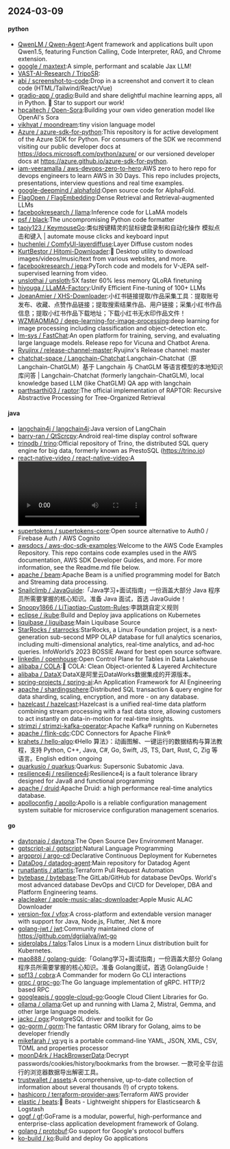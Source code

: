 ## 2024-03-09

#### python
* [QwenLM / Qwen-Agent](https://github.com/QwenLM/Qwen-Agent):Agent framework and applications built upon Qwen1.5, featuring Function Calling, Code Interpreter, RAG, and Chrome extension.
* [google / maxtext](https://github.com/google/maxtext):A simple, performant and scalable Jax LLM!
* [VAST-AI-Research / TripoSR](https://github.com/VAST-AI-Research/TripoSR):
* [abi / screenshot-to-code](https://github.com/abi/screenshot-to-code):Drop in a screenshot and convert it to clean code (HTML/Tailwind/React/Vue)
* [gradio-app / gradio](https://github.com/gradio-app/gradio):Build and share delightful machine learning apps, all in Python. 🌟 Star to support our work!
* [hpcaitech / Open-Sora](https://github.com/hpcaitech/Open-Sora):Building your own video generation model like OpenAI's Sora
* [vikhyat / moondream](https://github.com/vikhyat/moondream):tiny vision language model
* [Azure / azure-sdk-for-python](https://github.com/Azure/azure-sdk-for-python):This repository is for active development of the Azure SDK for Python. For consumers of the SDK we recommend visiting our public developer docs at https://docs.microsoft.com/python/azure/ or our versioned developer docs at https://azure.github.io/azure-sdk-for-python.
* [iam-veeramalla / aws-devops-zero-to-hero](https://github.com/iam-veeramalla/aws-devops-zero-to-hero):AWS zero to hero repo for devops engineers to learn AWS in 30 Days. This repo includes projects, presentations, interview questions and real time examples.
* [google-deepmind / alphafold](https://github.com/google-deepmind/alphafold):Open source code for AlphaFold.
* [FlagOpen / FlagEmbedding](https://github.com/FlagOpen/FlagEmbedding):Dense Retrieval and Retrieval-augmented LLMs
* [facebookresearch / llama](https://github.com/facebookresearch/llama):Inference code for LLaMA models
* [psf / black](https://github.com/psf/black):The uncompromising Python code formatter
* [taojy123 / KeymouseGo](https://github.com/taojy123/KeymouseGo):类似按键精灵的鼠标键盘录制和自动化操作 模拟点击和键入 | automate mouse clicks and keyboard input
* [huchenlei / ComfyUI-layerdiffuse](https://github.com/huchenlei/ComfyUI-layerdiffuse):Layer Diffuse custom nodes
* [KurtBestor / Hitomi-Downloader](https://github.com/KurtBestor/Hitomi-Downloader):🍰 Desktop utility to download images/videos/music/text from various websites, and more.
* [facebookresearch / jepa](https://github.com/facebookresearch/jepa):PyTorch code and models for V-JEPA self-supervised learning from video.
* [unslothai / unsloth](https://github.com/unslothai/unsloth):5X faster 60% less memory QLoRA finetuning
* [hiyouga / LLaMA-Factory](https://github.com/hiyouga/LLaMA-Factory):Unify Efficient Fine-tuning of 100+ LLMs
* [JoeanAmier / XHS-Downloader](https://github.com/JoeanAmier/XHS-Downloader):小红书链接提取/作品采集工具：提取账号发布、收藏、点赞作品链接；提取搜索结果作品、用户链接；采集小红书作品信息；提取小红书作品下载地址；下载小红书无水印作品文件！
* [WZMIAOMIAO / deep-learning-for-image-processing](https://github.com/WZMIAOMIAO/deep-learning-for-image-processing):deep learning for image processing including classification and object-detection etc.
* [lm-sys / FastChat](https://github.com/lm-sys/FastChat):An open platform for training, serving, and evaluating large language models. Release repo for Vicuna and Chatbot Arena.
* [Ryujinx / release-channel-master](https://github.com/Ryujinx/release-channel-master):Ryujinx's Release channel: master
* [chatchat-space / Langchain-Chatchat](https://github.com/chatchat-space/Langchain-Chatchat):Langchain-Chatchat（原Langchain-ChatGLM）基于 Langchain 与 ChatGLM 等语言模型的本地知识库问答 | Langchain-Chatchat (formerly langchain-ChatGLM), local knowledge based LLM (like ChatGLM) QA app with langchain
* [parthsarthi03 / raptor](https://github.com/parthsarthi03/raptor):The official implementation of RAPTOR: Recursive Abstractive Processing for Tree-Organized Retrieval

#### java
* [langchain4j / langchain4j](https://github.com/langchain4j/langchain4j):Java version of LangChain
* [barry-ran / QtScrcpy](https://github.com/barry-ran/QtScrcpy):Android real-time display control software
* [trinodb / trino](https://github.com/trinodb/trino):Official repository of Trino, the distributed SQL query engine for big data, formerly known as PrestoSQL (https://trino.io)
* [react-native-video / react-native-video](https://github.com/react-native-video/react-native-video):A <Video /> component for react-native
* [supertokens / supertokens-core](https://github.com/supertokens/supertokens-core):Open source alternative to Auth0 / Firebase Auth / AWS Cognito
* [awsdocs / aws-doc-sdk-examples](https://github.com/awsdocs/aws-doc-sdk-examples):Welcome to the AWS Code Examples Repository. This repo contains code examples used in the AWS documentation, AWS SDK Developer Guides, and more. For more information, see the Readme.md file below.
* [apache / beam](https://github.com/apache/beam):Apache Beam is a unified programming model for Batch and Streaming data processing.
* [Snailclimb / JavaGuide](https://github.com/Snailclimb/JavaGuide):「Java学习+面试指南」一份涵盖大部分 Java 程序员所需要掌握的核心知识。准备 Java 面试，首选 JavaGuide！
* [Snoopy1866 / LiTiaotiao-Custom-Rules](https://github.com/Snoopy1866/LiTiaotiao-Custom-Rules):李跳跳自定义规则
* [eclipse / jkube](https://github.com/eclipse/jkube):Build and Deploy java applications on Kubernetes
* [liquibase / liquibase](https://github.com/liquibase/liquibase):Main Liquibase Source
* [StarRocks / starrocks](https://github.com/StarRocks/starrocks):StarRocks, a Linux Foundation project, is a next-generation sub-second MPP OLAP database for full analytics scenarios, including multi-dimensional analytics, real-time analytics, and ad-hoc queries. InfoWorld’s 2023 BOSSIE Award for best open source software.
* [linkedin / openhouse](https://github.com/linkedin/openhouse):Open Control Plane for Tables in Data Lakehouse
* [alibaba / COLA](https://github.com/alibaba/COLA):🥤 COLA: Clean Object-oriented & Layered Architecture
* [alibaba / DataX](https://github.com/alibaba/DataX):DataX是阿里云DataWorks数据集成的开源版本。
* [spring-projects / spring-ai](https://github.com/spring-projects/spring-ai):An Application Framework for AI Engineering
* [apache / shardingsphere](https://github.com/apache/shardingsphere):Distributed SQL transaction & query engine for data sharding, scaling, encryption, and more - on any database.
* [hazelcast / hazelcast](https://github.com/hazelcast/hazelcast):Hazelcast is a unified real-time data platform combining stream processing with a fast data store, allowing customers to act instantly on data-in-motion for real-time insights.
* [strimzi / strimzi-kafka-operator](https://github.com/strimzi/strimzi-kafka-operator):Apache Kafka® running on Kubernetes
* [apache / flink-cdc](https://github.com/apache/flink-cdc):CDC Connectors for Apache Flink®
* [krahets / hello-algo](https://github.com/krahets/hello-algo):《Hello 算法》：动画图解、一键运行的数据结构与算法教程，支持 Python, C++, Java, C#, Go, Swift, JS, TS, Dart, Rust, C, Zig 等语言。English edition ongoing
* [quarkusio / quarkus](https://github.com/quarkusio/quarkus):Quarkus: Supersonic Subatomic Java.
* [resilience4j / resilience4j](https://github.com/resilience4j/resilience4j):Resilience4j is a fault tolerance library designed for Java8 and functional programming
* [apache / druid](https://github.com/apache/druid):Apache Druid: a high performance real-time analytics database.
* [apolloconfig / apollo](https://github.com/apolloconfig/apollo):Apollo is a reliable configuration management system suitable for microservice configuration management scenarios.

#### go
* [daytonaio / daytona](https://github.com/daytonaio/daytona):The Open Source Dev Environment Manager.
* [gptscript-ai / gptscript](https://github.com/gptscript-ai/gptscript):Natural Language Programming
* [argoproj / argo-cd](https://github.com/argoproj/argo-cd):Declarative Continuous Deployment for Kubernetes
* [DataDog / datadog-agent](https://github.com/DataDog/datadog-agent):Main repository for Datadog Agent
* [runatlantis / atlantis](https://github.com/runatlantis/atlantis):Terraform Pull Request Automation
* [bytebase / bytebase](https://github.com/bytebase/bytebase):The GitLab/GitHub for database DevOps. World's most advanced database DevOps and CI/CD for Developer, DBA and Platform Engineering teams.
* [alacleaker / apple-music-alac-downloader](https://github.com/alacleaker/apple-music-alac-downloader):Apple Music ALAC Downloader
* [version-fox / vfox](https://github.com/version-fox/vfox):A cross-platform and extendable version manager with support for Java, Node.js, Flutter, .Net & more
* [golang-jwt / jwt](https://github.com/golang-jwt/jwt):Community maintained clone of https://github.com/dgrijalva/jwt-go
* [siderolabs / talos](https://github.com/siderolabs/talos):Talos Linux is a modern Linux distribution built for Kubernetes.
* [mao888 / golang-guide](https://github.com/mao888/golang-guide):「Golang学习+面试指南」一份涵盖大部分 Golang程序员所需要掌握的核心知识。准备 Golang面试，首选 GolangGuide！
* [spf13 / cobra](https://github.com/spf13/cobra):A Commander for modern Go CLI interactions
* [grpc / grpc-go](https://github.com/grpc/grpc-go):The Go language implementation of gRPC. HTTP/2 based RPC
* [googleapis / google-cloud-go](https://github.com/googleapis/google-cloud-go):Google Cloud Client Libraries for Go.
* [ollama / ollama](https://github.com/ollama/ollama):Get up and running with Llama 2, Mistral, Gemma, and other large language models.
* [jackc / pgx](https://github.com/jackc/pgx):PostgreSQL driver and toolkit for Go
* [go-gorm / gorm](https://github.com/go-gorm/gorm):The fantastic ORM library for Golang, aims to be developer friendly
* [mikefarah / yq](https://github.com/mikefarah/yq):yq is a portable command-line YAML, JSON, XML, CSV, TOML and properties processor
* [moonD4rk / HackBrowserData](https://github.com/moonD4rk/HackBrowserData):Decrypt passwords/cookies/history/bookmarks from the browser. 一款可全平台运行的浏览器数据导出解密工具。
* [trustwallet / assets](https://github.com/trustwallet/assets):A comprehensive, up-to-date collection of information about several thousands (!) of crypto tokens.
* [hashicorp / terraform-provider-aws](https://github.com/hashicorp/terraform-provider-aws):Terraform AWS provider
* [elastic / beats](https://github.com/elastic/beats):🐠 Beats - Lightweight shippers for Elasticsearch & Logstash
* [gogf / gf](https://github.com/gogf/gf):GoFrame is a modular, powerful, high-performance and enterprise-class application development framework of Golang.
* [golang / protobuf](https://github.com/golang/protobuf):Go support for Google's protocol buffers
* [ko-build / ko](https://github.com/ko-build/ko):Build and deploy Go applications
